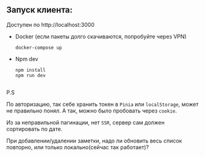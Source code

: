 ## Запуск клиента:

Доступен по http://localhost:3000

-   Docker (если пакеты долго скачиваются, попробуйте через VPN)

    ```
    docker-compose up
    ```

-   Npm dev
    ```
    npm install
    npm run dev
    ```

##

P.S

По авторизацию, так себе хранить токен в `Pinia` или `localStorage`, может не правильно
понял. А так, можно было пробовать через `cookie`.

Из за неправильной пагинации, нет `SSR`, сервер сам должен сортировать по дате.

При добавлении/удалении заметки, надо ли обновить весь список повторно, или только
локально(сейчас так работает)?
